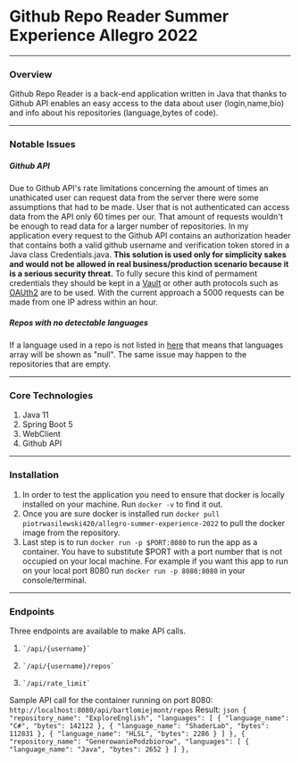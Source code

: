 # Github Repo Reader Summer Experience Allegro 2022

* * *

### Overview

Github Repo Reader is a back-end application written in Java that thanks to Github API enables an easy access to the data about user (login,name,bio) and info about his repositories (language,bytes of code).

* * *

### Notable Issues

##### Github API

Due to Github API's rate limitations concerning the amount of times an unathicated user can request data from the server there were some assumptions that had to be made. User that is not authenticated can access data from the API only 60 times per our. That amount of requests wouldn't be enough to read data for a larger number of repositories. In my application every request to the Github API contains an authorization header that contains both a valid github username and verification token stored in a Java class Credentials.java. **This solution is used only for simplicity sakes and would not be allowed in real business/production scenario because it is a serious security threat.** To fully secure this kind of permament credentials they should be kept in a [Vault](https://spring.io/projects/spring-vault) or other auth protocols such as [OAUth2](https://oauth.net/2/) are to be used. With the current approach a 5000 requests can be made from one IP adress within an hour.

##### Repos with no detectable languages

If a language used in a repo is not listed in [here](https://github.com/github/linguist/tree/master/samples) that means that languages array will be shown as "null". The same issue may happen to the repositories that are empty.

* * *

### Core Technologies

1.  Java 11
2.  Spring Boot 5
3.  WebClient
4.  Github API

* * *

### Installation

1.  In order to test the application you need to ensure that docker is locally installed on your machine. Run `docker -v` to find it out.
2.  Once you are sure docker is installed run `docker pull piotrwasilewski420/allegro-summer-experience-2022` to pull the docker image from the repository.
3.  Last step is to run `docker run -p $PORT:8080` to run the app as a container. You have to substitute $PORT with a port number that is not occupied on your local machine. For example if you want this app to run on your local port 8080 run `docker run -p 8080:8080` in your console/terminal.

* * *

### Endpoints

Three endpoints are available to make API calls.

1.     `/api/{username}`

2.     `/api/{username}/repos`

3.     `/api/rate_limit`

Sample API call for the container running on port 8080: `http://localhost:8080/api/bartlomiejmont/repos` Result: ```json { "repository_name": "ExploreEnglish", "languages": [ { "language_name": "C#", "bytes": 142122 }, { "language_name": "ShaderLab", "bytes": 112831 }, { "language_name": "HLSL", "bytes": 2286 } ] }, { "repository_name": "GenerowaniePodzbiorow", "languages": [ { "language_name": "Java", "bytes": 2652 } ] }, ```